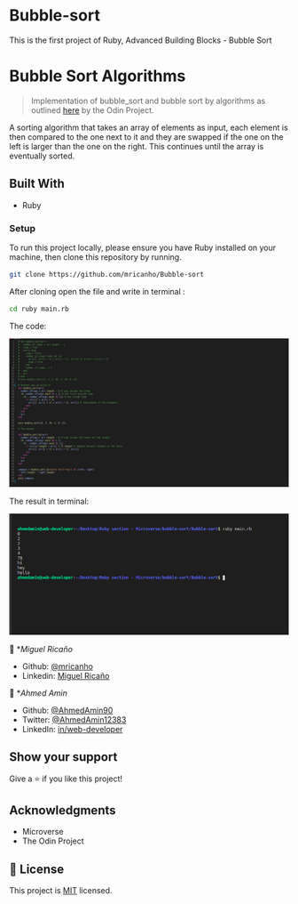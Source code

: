 # Bubble-sort
This is the first project of Ruby, Advanced Building Blocks - Bubble Sort
# Bubble Sort Algorithms

> Implementation of bubble_sort and bubble sort by algorithms as outlined [here](https://github.com/TheOdinProject/curriculum/blob/master/ruby_programming/archive/basic_ruby/project_advanced_building_blocks.md#assignment-1) by the Odin Project.


A sorting algorithm that takes an array of elements as input, each element is then compared to the one next to it and they are swapped if the one on the left is larger than the one on the right. This continues until the array is eventually sorted.

## Built With

- Ruby

### Setup

To run this project locally, please ensure you have Ruby installed on your machine, then clone this repository by running.

```bash
git clone https://github.com/mricanho/Bubble-sort
```

After cloning open the file and write in terminal :

```bash 
cd ruby main.rb
```
The code:

![screenshot](./code-.png)

The result in terminal:

![screenshot](./code.png)

👤 **Miguel Ricaño*

- Github: [@mricanho](https://github.com/mricanho)
- Linkedin: [Miguel Ricaño](https://www.linkedin.com/in/mricanho/)

👤 **Ahmed Amin*

- Github: [@AhmedAmin90](https://github.com/AhmedAmin90)
- Twitter: [@AhmedAmin12383](https://twitter.com/AhmedAmin12383)
- LinkedIn: [in/web-developer](https://www.linkedin.com/in/web-developer)

## Show your support

Give a ⭐️ if you like this project!

## Acknowledgments

- Microverse
- The Odin Project

## 📝 License

This project is [MIT](LICENSE.md) licensed.